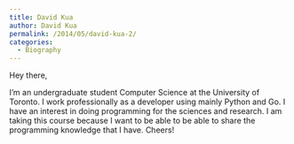```yaml
---
title: David Kua
author: David Kua
permalink: /2014/05/david-kua-2/
categories:
  - Biography
---
```

Hey there,

I&#8217;m an undergraduate student Computer Science at the University of Toronto. I work professionally as a developer using mainly Python and Go. I have an interest in doing programming for the sciences and research. I am taking this course because I want to be able to be able to share the programming knowledge that I have. Cheers!
